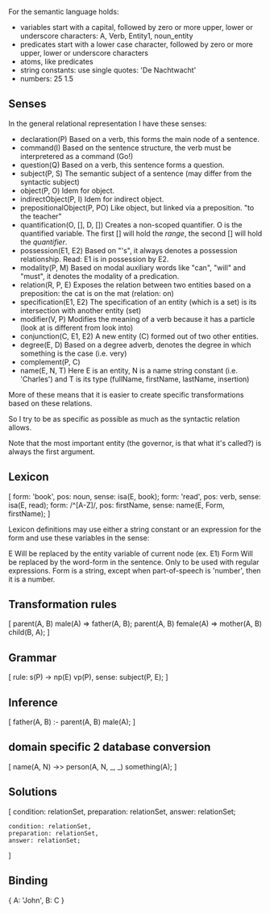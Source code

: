 For the semantic language holds:
 
 * variables start with a capital, followed by zero or more upper, lower or underscore characters: A, Verb, Entity1, noun_entity
 * predicates start with a lower case character, followed by zero or more upper, lower or underscore characters
 * atoms, like predicates
 * string constants: use single quotes: 'De Nachtwacht'
 * numbers: 25 1.5

## Senses

In the general relational representation I have these senses:

 * declaration(P)               Based on a verb, this forms the main node of a sentence.
 * command(I)                   Based on the sentence structure, the verb must be interpretered as a command (Go!)
 * question(Q)                  Based on a verb, this sentence forms a question.
 * subject(P, S)                The semantic subject of a sentence (may differ from the syntactic subject)
 * object(P, O)                 Idem for object.
 * indirectObject(P, I)         Idem for indirect object.
 * prepositionalObject(P, PO)   Like object, but linked via a preposition. "to the teacher"
 * quantification(O, [], D, []) Creates a non-scoped quantifier. O is the quantified variable. The first [] will hold the _range_, the second [] will hold the _quantifier_.
 * possession(E1, E2)           Based on "'s", it always denotes a possession relationship. Read: E1 is in possession by E2.
 * modality(P, M)               Based on modal auxiliary words like "can", "will" and "must", it denotes the modality of a predication.
 * relation(R, P, E)            Exposes the relation between two entities based on a preposition: the cat is on the mat (relation: on)
 * specification(E1, E2)        The specification of an entity (which is a set) is its intersection with another entity (set)
 * modifier(V, P)               Modifies the meaning of a verb because it has a particle (look at is different from look into)
 * conjunction(C, E1, E2)       A new entity (C) formed out of two other entities.
 * degree(E, D)                 Based on a degree adverb, denotes the degree in which something is the case (i.e. very)
 * complement(P, C)
 * name(E, N, T)                Here E is an entity, N is a name string constant (i.e. 'Charles') and T is its type (fullName, firstName, lastName, insertion)

More of these means that it is easier to create specific transformations based on these relations.

So I try to be as specific as possible as much as the syntactic relation allows.

Note that the most important entity (the governor, is that what it's called?) is always the first argument.

## Lexicon
 
[
    form: 'book',           pos: noun,              sense: isa(E, book);
    form: 'read',           pos: verb,              sense: isa(E, read);
    form: /^[A-Z]/,         pos: firstName,         sense: name(E, Form, firstName);
]

Lexicon definitions may use either a string constant or an expression for the form and use these variables in the sense:

E            Will be replaced by the entity variable of current node (ex. E1)
Form         Will be replaced by the word-form in the sentence. Only to be used with regular expressions. Form is a string, except when part-of-speech is 'number', then it is a number.

## Transformation rules

[
    parent(A, B) male(A) => father(A, B);
    parent(A, B) female(A) => mother(A, B) child(B, A);
]

## Grammar

[
    rule: s(P) -> np(E) vp(P),     sense: subject(P, E);
]

## Inference

[
    father(A, B) :- parent(A, B) male(A);
]

## domain specific 2 database conversion

[
    name(A, N) ->> person(A, N, _, _) something(A);
]

## Solutions

[
    condition: relationSet,
    preparation: relationSet,
    answer: relationSet;

    condition: relationSet,
    preparation: relationSet,
    answer: relationSet;
]

## Binding

{
    A: 'John',
    B: C 
}
